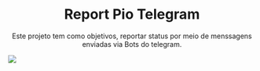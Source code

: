 <h1 align="center"> Report Pio Telegram </h1>
<p align="center">Este projeto tem como objetivos, reportar status por meio de menssagens enviadas via Bots do telegram.</p>

<img src="https://img.shields.io/static/v1?label=RPT&message=Telegram&color=7159c1&style=for-the-badge&logo=ghost"/>
